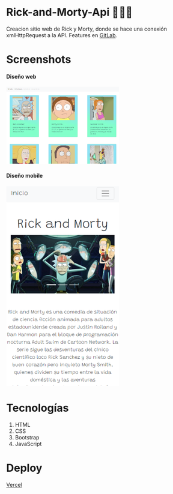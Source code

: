 # Rick-and-Morty-Api 👨‍🔬🧪

Creacion sitio web de Rick y Morty, donde se hace una conexión xmlHttpRequest a la API. Features en <a href="https://gitlab.com/gonzalolamas/rick-and-morty-api">GitLab</a>.

# Screenshots

<h4>Diseño web<h4>
<img src="./assets/imgs/rick-morty-cards.png" style="width: 300px; height: auto">

<h4>Diseño mobile<h4>
<img src="./assets/imgs/rick-morty-mobile.png" style="width: 300px; height: auto">

# Tecnologías

<ol>
    <li>HTML</li>
    <li>CSS</li>
    <li>Bootstrap</li>
    <li>JavaScript</li>
</ol>
    
# Deploy
<a href="https://rick-y-morty-gonzalo.vercel.app/">Vercel</a>


